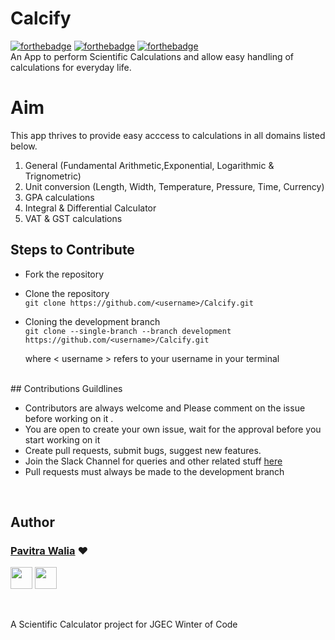 # Calcify
[![forthebadge](https://forthebadge.com/images/badges/built-with-love.svg)](https://forthebadge.com)
[![forthebadge](https://forthebadge.com/images/badges/made-with-java.svg)](https://forthebadge.com)
[![forthebadge](https://forthebadge.com/images/badges/built-for-android.svg)](https://forthebadge.com)
<br>
An App to perform Scientific Calculations and allow easy handling of calculations for everyday life.

# Aim 
This app thrives to provide easy acccess to calculations in all domains listed below.
1. General (Fundamental Arithmetic,Exponential, Logarithmic & Trignometric)
2. Unit conversion (Length, Width, Temperature, Pressure, Time, Currency)
3. GPA calculations
4. Integral & Differential Calculator
5. VAT & GST calculations

## Steps to Contribute
* Fork the repository

* Clone the repository  
  `git clone https://github.com/<username>/Calcify.git`   
  
* Cloning the development branch<br>
  `git clone --single-branch --branch development https://github.com/<username>/Calcify.git`
  
  where \< username \> refers to your username in your terminal
<br>
## Contributions Guildlines

* Contributors are always welcome and Please comment on the issue before working on it .
* You are open to create your own issue, wait for the approval before you start working on it  
* Create pull requests, submit bugs, suggest new features.
* Join the Slack Channel for queries and other related stuff [here](https://calcify.slack.com/join/shared_invite/enQtODgyNDQ2NTIyMzI0LTg3OWExY2ViZDhhYzIxNGIyMDE1NDIwNWVkMzIwYTNjZjY0ZmVlMDQyZWI3ZWVmZTg2NmI1NmM2YmFhYTI0ODc)
* Pull requests must always be made to the development branch

<br>

## Author

### [Pavitra Walia](https://github.com/pavitrawalia) ❤

[<img src="https://image.flaticon.com/icons/svg/185/185964.svg" width="35" padding="10">](https://linkedin.com/in/pavitra-walia/)
[<img src="https://image.flaticon.com/icons/svg/185/185985.svg" width="35" padding="10">](https://www.instagram.com/technophyle.p.w/)

<br>

A Scientific Calculator project for JGEC Winter of Code
